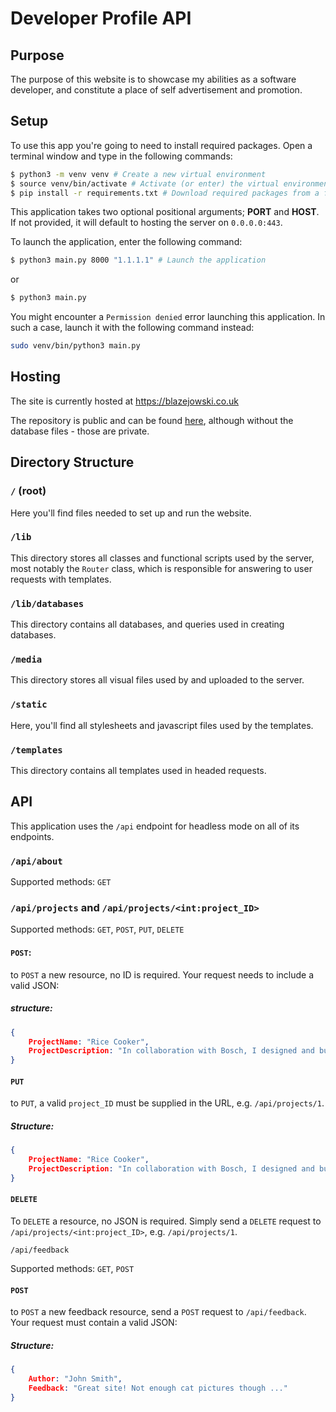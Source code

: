 # Developer Profile API

## Purpose

The purpose of this website is to showcase my abilities as a software developer, and constitute a place of self advertisement and promotion.

## Setup

To use this app you're going to need to install required packages. Open a terminal window and type in the following commands:

```bash
$ python3 -m venv venv # Create a new virtual environment
$ source venv/bin/activate # Activate (or enter) the virtual environment
$ pip install -r requirements.txt # Download required packages from a file
```

This application takes two optional positional arguments; **PORT** and **HOST**. If not provided, it will default to hosting the server on `0.0.0.0:443`.

To launch the application, enter the following command:

```bash
$ python3 main.py 8000 "1.1.1.1" # Launch the application
```

or

```bash
$ python3 main.py
```

You might encounter a `Permission denied` error launching this application. In such a case, launch it with the following command instead:

```bash
sudo venv/bin/python3 main.py
```

## Hosting

The site is currently hosted at https://blazejowski.co.uk

The repository is public and can be found [here](https://github.com/Ryboster/Personal_RESTful_API), although without the database files - those are private.

## Directory Structure

### `/` (root)

Here you'll find files needed to set up and run the website.

### `/lib`

This directory stores all classes and functional scripts used by the server, most notably the `Router` class, which is responsible for answering to user requests with templates.

### `/lib/databases`

This directory contains all databases, and queries used in creating databases.

### `/media`

This directory stores all visual files used by and uploaded to the server.

### `/static`

Here, you'll find all stylesheets and javascript files used by the templates.

### `/templates`

This directory contains all templates used in headed requests.

## API

This application uses the `/api` endpoint for headless mode on all of its endpoints.

### `/api/about`

Supported methods: `GET`

### `/api/projects` and `/api/projects/<int:project_ID>`

Supported methods: `GET`, `POST`, `PUT`, `DELETE`

#### `POST`:

to `POST` a new resource, no ID is required. Your request needs to include a valid JSON:

##### structure:

```json
{
    ProjectName: "Rice Cooker",
    ProjectDescription: "In collaboration with Bosch, I designed and built a consumer-grade kitchen appliance."
}
```

#### `PUT`

to `PUT`, a valid `project_ID` must be supplied in the URL, e.g. `/api/projects/1`.

##### Structure:

```json
{
    ProjectName: "Rice Cooker",
    ProjectDescription: "In collaboration with Bosch, I designed and built a consumer-grade kitchen appliance."
}
```

#### `DELETE`

To `DELETE` a resource, no JSON is required. Simply send a `DELETE` request to `/api/projects/<int:project_ID>`, e.g. `/api/projects/1`.



`/api/feedback`

Supported methods: `GET`, `POST`

#### `POST`

to `POST` a new feedback resource, send a `POST` request to `/api/feedback`. Your request must contain a valid JSON:

##### Structure:

```json
{
    Author: "John Smith",
    Feedback: "Great site! Not enough cat pictures though ..."
}
```



#### 
